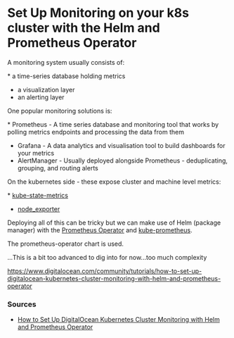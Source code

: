 # Set Up Monitoring on your k8s cluster with the Helm and Prometheus Operator

A monitoring system usually consists of:

\* a time-series database holding metrics
* a visualization layer
* an alerting layer

One popular monitoring solutions is:

\* Prometheus - A time series database and monitoring tool that works by polling metrics endpoints and processing the data from them
* Grafana - A data analytics and visualisation tool to build dashboards for your metrics
* AlertManager - Usually deployed alongside Prometheus - deduplicating, grouping, and routing alerts

On the kubernetes side - these expose cluster and machine level metrics:

\* [kube-state-metrics](https://github.com/kubernetes/kube-state-metrics)
* [node_exporter](https://github.com/prometheus/node_exporter)

Deploying all of this can be tricky but we can make use of Helm (package manager) with the [Prometheus Operator](https://github.com/coreos/prometheus-operator) and [kube-prometheus](https://github.com/coreos/kube-prometheus).

The prometheus-operator chart is used.

...This is a bit too advanced to dig into for now...too much complexity

https://www.digitalocean.com/community/tutorials/how-to-set-up-digitalocean-kubernetes-cluster-monitoring-with-helm-and-prometheus-operator





### Sources

* [How to Set Up DigitalOcean Kubernetes Cluster Monitoring with Helm and Prometheus Operator](https://www.digitalocean.com/community/tutorials/how-to-set-up-digitalocean-kubernetes-cluster-monitoring-with-helm-and-prometheus-operator)